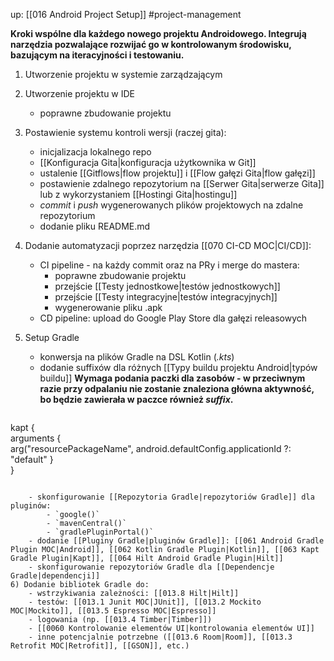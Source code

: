 up: [[016 Android Project Setup]]
#project-management 

**Kroki wspólne dla każdego nowego projektu Androidowego. Integrują narzędzia pozwalające rozwijać go w kontrolowanym środowisku, bazującym na iteracyjności i testowaniu.**

1) Utworzenie projektu w systemie zarządzającym
2) Utworzenie projektu w IDE
	- poprawne zbudowanie projektu
3) Postawienie systemu kontroli wersji (raczej gita): 
	- inicjalizacja lokalnego repo
	- [[Konfiguracja Gita|konfiguracja użytkownika w Git]]
	- ustalenie [[Gitflows|flow projektu]] i [[Flow gałęzi Gita|flow gałęzi]]
	- postawienie zdalnego repozytorium na [[Serwer Gita|serwerze Gita]] lub z wykorzystaniem [[Hostingi Gita|hostingu]]
	- _commit_ i _push_ wygenerowanych plików projektowych na zdalne repozytorium
	- dodanie pliku README.md
4) Dodanie automatyzacji poprzez narzędzia [[070 CI-CD MOC|CI/CD]]:
	- CI pipeline - na każdy commit oraz na PRy i merge do mastera:
		- poprawne zbudowanie projektu
		- przejście [[Testy jednostkowe|testów jednostkowych]]
		- przejście [[Testy integracyjne|testów integracyjnych]]
		- wygenerowanie pliku .apk
	- CD pipeline: upload do Google Play Store dla gałęzi releasowych
5) Setup Gradle
	- konwersja na plików Gradle na DSL Kotlin (_.kts_)
	- dodanie suffixów dla różnych [[Typy buildu projektu Android|typów buildu]]
	**Wymaga podania paczki dla zasobów - w przeciwnym razie przy odpalaniu nie zostanie znaleziona główna aktywność, bo będzie zawierała w paczce również _suffix_.**
	
	```kotlin
kapt {  
	arguments {  
		arg("resourcePackageName", android.defaultConfig.applicationId ?: "default"
	}  
}
```

	- skonfigurowanie [[Repozytoria Gradle|repozytoriów Gradle]] dla pluginów:
		- `google()`
		- `mavenCentral()`
		- `gradlePluginPortal()`
	- dodanie [[Pluginy Gradle|pluginów Gradle]]: [[061 Android Gradle Plugin MOC|Android]], [[062 Kotlin Gradle Plugin|Kotlin]], [[063 Kapt Gradle Plugin|Kapt]], [[064 Hilt Android Gradle Plugin|Hilt]]
	- skonfigurowanie repozytoriów Gradle dla [[Dependencje Gradle|dependencji]]
6) Dodanie bibliotek Gradle do:
	- wstrzykiwania zależności: [[013.8 Hilt|Hilt]]
	- testów: [[013.1 Junit MOC|JUnit]], [[013.2 Mockito MOC|Mockito]], [[013.5 Espresso MOC|Espresso]]
	- logowania (np. [[013.4 Timber|Timber]])
	- [[0060 Kontrolowanie elementów UI|kontrolowania elementów UI]]
	- inne potencjalnie potrzebne ([[013.6 Room|Room]], [[013.3 Retrofit MOC|Retrofit]], [[GSON]], etc.)
